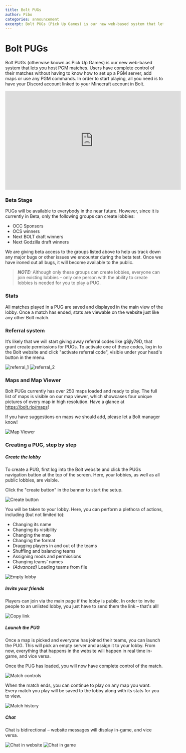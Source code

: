```yaml
---
title: Bolt PUGs
author: Pibo
categories: announcement
excerpt: Bolt PUGs (Pick Up Games) is our new web-based system that lets you host PGM matches.
---
```


# Bolt PUGs

Bolt PUGs (otherwise known as Pick Up Games) is our new web-based system that lets you host PGM matches. Users have complete control of their matches without having to know how to set up a PGM server, add maps or use any PGM commands. In order to start playing, all you need is to have your Discord account linked to your Minecraft account in Bolt.

<iframe width="560" height="315" src="https://www.youtube-nocookie.com/embed/GeaaTpc9Dyk" title="Watch the trailer on YouTube" frameborder="0" allow="accelerometer; autoplay; clipboard-write; encrypted-media; gyroscope; picture-in-picture; web-share" allowfullscreen></iframe>

### Beta Stage

PUGs will be available to everybody in the near future. However, since it is currently in Beta, only the following groups can create lobbies:
* OCC Sponsors
* OCS winners
* Next BOLT draft winners
* Next Godzilla draft winners

We are giving beta access to the groups listed above to help us track down any major bugs or other issues we encounter during the beta test. Once we have ironed out all bugs, it will become available to the public.

> **_NOTE:_**  Although only these groups can create lobbies, everyone can join existing lobbies – only one person with the ability to create lobbies is needed for you to play a PUG.

### Stats

All matches played in a PUG are saved and displayed in the main view of the lobby. Once a match has ended, stats are viewable on the website just like any other Bolt match.

### Referral system

It’s likely that we will start giving away referral codes like gSjly79D, that grant create permissions for PUGs. To activate one of these codes, log in to the Bolt website and click "activate referral code", visible under your head's button in the menu.

![referral_1](https://i.imgur.com/RttPEiB.png)
![referral_2](https://i.imgur.com/v7mfXSS.png)

### Maps and Map Viewer

Bolt PUGs currently has over 250 maps loaded and ready to play. The full list of maps is visible on our map viewer, which showcases four unique pictures of every map in high resolution. Have a glance at https://bolt.rip/maps!

If you have suggestions on maps we should add, please let a Bolt manager know!

![Map Viewer](https://i.imgur.com/HTvc4mw.png)

### Creating a PUG, step by step
##### Create the lobby
To create a PUG, first log into the Bolt website and click the PUGs navigation button at the top of the screen. Here, your lobbies, as well as all public lobbies, are visible.

Click the "create button" in the banner to start the setup.

![Create button](https://i.imgur.com/V9hhD9J.png)

You will be taken to your lobby. Here, you can perform a plethora of actions, including (but not limited to):
* Changing its name
* Changing its visibility
* Changing the map
* Changing the format
* Dragging players in and out of the teams
* Shuffling and balancing teams
* Assigning mods and permissions
* Changing teams' names
* _(Advanced)_ Loading teams from file

![Empty lobby](https://i.imgur.com/tG0psqF.png)

##### Invite your friends
Players can join via the main page if the lobby is public. In order to invite people to an unlisted lobby, you just have to send them the link – that's all!

![Copy link](https://i.imgur.com/AQGB62o.png)

##### Launch the PUG
Once a map is picked and everyone has joined their teams, you can launch the PUG. This will pick an empty server and assign it to your lobby. From now, everything that happens in the website will happen in real time in-game, and vice versa.

Once the PUG has loaded, you will now have complete control of the match.

![Match controls](https://i.imgur.com/r9PBFxr.png)

When the match ends, you can continue to play on any map you want. Every match you play will be saved to the lobby along with its stats for you to view.

![Match history](https://i.imgur.com/U2MGgkh.png)

##### Chat
Chat is bidirectional – website messages will display in-game, and vice versa.

![Chat in website](https://i.imgur.com/HbFdFAK.png)
![Chat in game](https://i.imgur.com/d0sM9je.png)

